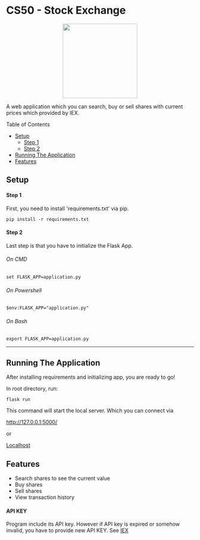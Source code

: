 
# CS50 -  Stock Exchange
<p align="center">
  <img width="200" height="200" src="https://encrypted-tbn0.gstatic.com/images?q=tbn:ANd9GcSCx166ijuW_yTBd_sdrpwibXRzyVgyPVMvNA&usqp=CAU">
</p>

<p>A web application which you can search, buy or sell shares with current prices which provided by IEX.</p

  <h1> Table of Contents </h1>
  

+ [Setup](#setup)
    + [Step 1](#Step1)
    + [Step 2](#Step2)
+ [Running The Application](#app)  
+ [Features](#features)

<a name="setup"/>
  <h2> Setup </h2>

<a name="step1"/>
  <h4> Step 1 </h4>

First, you need to install 'requirements.txt' via pip.

`pip install -r requirements.txt`

<a name="step2"/>
<h4> Step 2 </h4>
Last step is that you have to initialize the Flask App.

###### On CMD

`set FLASK_APP=application.py`

###### On Powershell

`$env:FLASK_APP="application.py"`

###### On Bash

`export FLASK_APP=application.py`

---
<a name="app"/>
  <h2> Running The Application </h2>

After installing requirements and initializing app, you are ready to go!

In root directory, run:

`flask run`

This command will start the local server. Which you can connect via 

http://127.0.0.1:5000/

or 

[Localhost](http://127.0.0.1:5000/)

<a name="features"/>
  <h2> Features </h2>

- Search shares to see the current value 
- Buy shares
- Sell shares
- View transaction history

<h4> API KEY </h4>
Program include its API key. However if API key is expired or somehow invalid, you have to provide new API KEY. See <a href='https://iexcloud.io/console/'> IEX <a/>
